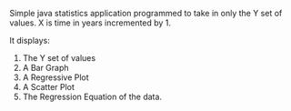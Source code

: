 Simple java statistics application programmed to take in only the Y set of values. 
X is time in years incremented by 1.

It displays: 
1) The Y set of values
2) A Bar Graph
3) A Regressive Plot
4) A Scatter Plot
5) The Regression Equation of the data.